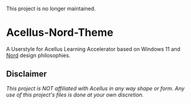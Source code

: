 This project is no longer maintained.

# Acellus-Nord-Theme
A Userstyle for Acellus Learning Accelerator based on Windows 11 and [Nord](https://www.nordtheme.com/) design philosophies.

## Disclaimer
*This project is NOT affiliated with Acellus in any way shape or form. Any use of this project's files is done at your own discretion.*
